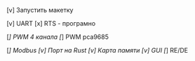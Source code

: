 [v] Запустить макетку

[v] UART
    [x] RTS - програмно

[_] PWM 4 канала
[_] PWM pca9685 

[_] Modbus
    [v] Порт на Rust
    [v] Карта памяти
    [v] GUI
    [_] RE/DE
